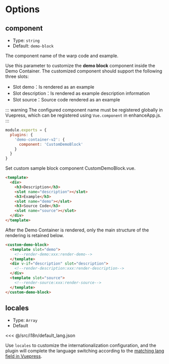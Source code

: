 # Options

## component

- Type: `string`
- Default: `demo-block`

The component name of the warp code and example.

Use this parameter to customize the **demo block** component inside the Demo Container. The customized component should support the following three slots:

- Slot demo：Is rendered as an example
- Slot description：Is rendered as example description information
- Slot source：Source code rendered as an example

::: warning
The configured component name must be registered globally in Vuepress, which can be registered using `Vue.component` in enhanceApp.js.
:::

```js
module.exports = {
  plugins: {
    'demo-container-v2': {
      component: 'CustomDemoBlock'
    }
  }
}
```

Set custom sample block component CustomDemoBlock.vue.

```html
<template>
  <div>
    <h3>Description</h3>
    <slot name="description"></slot>
    <h3>Example</h3>
    <slot name="demo"></slot>
    <h3>Source Code</h3>
    <slot name="source"></slot>
  </div>
</template>
```

After the Demo Container is rendered, only the main structure of the rendering is retained below.

```html
<custom-demo-block>
  <template slot="demo">
    <!--render-demo:xxx:render-demo-->
  </template>
  <div v-if="description" slot="description">
    <!--render-description:xxx:render-description-->
  </div>
  <template slot="source">
    <!--render-source:xxx:render-source-->
  </template>
</custom-demo-block>
```

## locales

- Type: `Array`
- Default

<<< @/src/i18n/default_lang.json

Use `locales` to customize the internationalization configuration, and the plugin will complete the language switching according to the [matching lang field in Vuepress](https://vuepress.vuejs.org/guide/i18n.html).